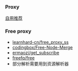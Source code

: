 ### Proxy

<p align="left">
 	 	<a href="https://github.com/Nan-nx/En/> <img src='https://img.shields.io/badge/Quan_X-v1.0-blue'>
    <img src='https://img.shields.io/badge/by-Nan--nx-green'>
 </p>

*  [自用推荐](https://b.luxury/waf/jCVu3VGrFlVgAcjk2)

### Free proxy
*  [learnhard-cn/free_proxy_ss](https://github.com/learnhard-cn/free_proxy_ss)
*  [codingbox/Free-Node-Merge](https://github.com/codingbox/Free-Node-Merge)
*  [ermaozi/get_subscribe](https://github.com/ermaozi/get_subscribe)
*  [freefq/free](https://github.com/freefq/free)
* 部分解析需要用到资源解析器

